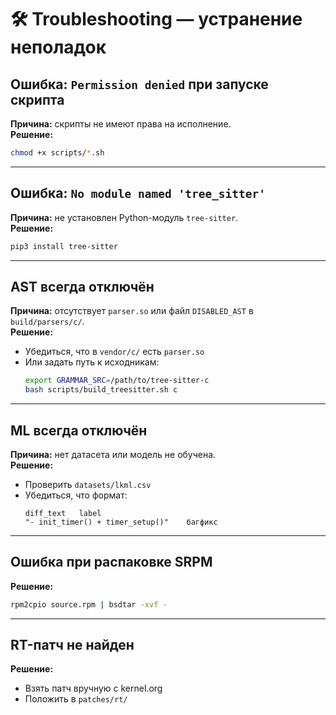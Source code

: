 # 🛠️ Troubleshooting — устранение неполадок

## Ошибка: `Permission denied` при запуске скрипта
**Причина:** скрипты не имеют права на исполнение.  
**Решение:**
```bash
chmod +x scripts/*.sh
```

---

## Ошибка: `No module named 'tree_sitter'`
**Причина:** не установлен Python-модуль `tree-sitter`.  
**Решение:**
```bash
pip3 install tree-sitter
```

---

## AST всегда отключён
**Причина:** отсутствует `parser.so` или файл `DISABLED_AST` в `build/parsers/c/`.  
**Решение:**
- Убедиться, что в `vendor/c/` есть `parser.so`
- Или задать путь к исходникам:
  ```bash
  export GRAMMAR_SRC=/path/to/tree-sitter-c
  bash scripts/build_treesitter.sh c
  ```

---

## ML всегда отключён
**Причина:** нет датасета или модель не обучена.  
**Решение:**
- Проверить `datasets/lkml.csv`
- Убедиться, что формат:
  ```
  diff_text   label
  "- init_timer() + timer_setup()"    багфикс
  ```

---

## Ошибка при распаковке SRPM
**Решение:**
```bash
rpm2cpio source.rpm | bsdtar -xvf -
```

---

## RT-патч не найден
**Решение:**
- Взять патч вручную с kernel.org
- Положить в `patches/rt/`
